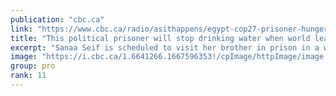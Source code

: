 ```yaml
---
publication: "cbc.ca"
link: "https://www.cbc.ca/radio/asithappens/egypt-cop27-prisoner-hunger-strike-1.6641173"
title: "This political prisoner will stop drinking water when world leaders arrive in Egypt | CBC Radio"
excerpt: "Sanaa Seif is scheduled to visit her brother in prison in a week and a half. But she fears that by then, it will already be too late."
image: "https://i.cbc.ca/1.6641266.1667596353!/cpImage/httpImage/image.jpg_gen/derivatives/16x9_620/egypt.jpg"
group: pro
rank: 11
---
```

